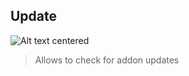 ## Update

![Alt text centered](blender-images/panels/side-panel-update.png)

> Allows to check for addon updates